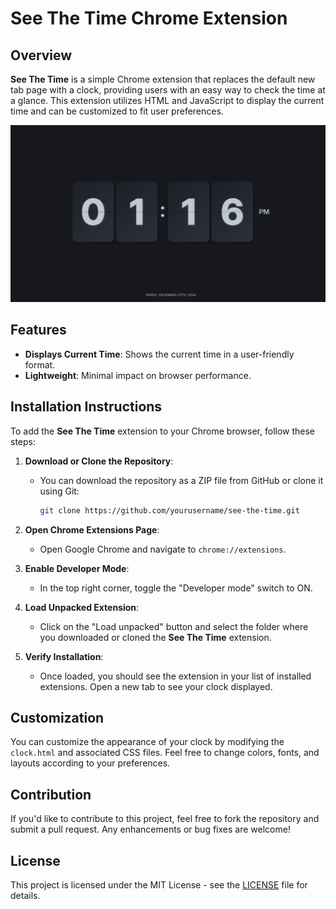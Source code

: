 # See The Time Chrome Extension

## Overview
**See The Time** is a simple Chrome extension that replaces the default new tab page with a clock, providing users with an easy way to check the time at a glance. This extension utilizes HTML and JavaScript to display the current time and can be customized to fit user preferences.

![Alt text for demo image](media/demo.png)

## Features
- **Displays Current Time**: Shows the current time in a user-friendly format.
- **Lightweight**: Minimal impact on browser performance.

## Installation Instructions

To add the **See The Time** extension to your Chrome browser, follow these steps:

1. **Download or Clone the Repository**:
   - You can download the repository as a ZIP file from GitHub or clone it using Git:
     ```bash
     git clone https://github.com/yourusername/see-the-time.git
     ```

2. **Open Chrome Extensions Page**:
   - Open Google Chrome and navigate to `chrome://extensions`.

3. **Enable Developer Mode**:
   - In the top right corner, toggle the "Developer mode" switch to ON.

4. **Load Unpacked Extension**:
   - Click on the "Load unpacked" button and select the folder where you downloaded or cloned the **See The Time** extension.

5. **Verify Installation**:
   - Once loaded, you should see the extension in your list of installed extensions. Open a new tab to see your clock displayed.


## Customization
You can customize the appearance of your clock by modifying the `clock.html` and associated CSS files. Feel free to change colors, fonts, and layouts according to your preferences.

## Contribution
If you'd like to contribute to this project, feel free to fork the repository and submit a pull request. Any enhancements or bug fixes are welcome!

## License
This project is licensed under the MIT License - see the [LICENSE](LICENSE) file for details.
